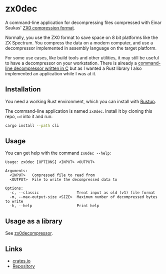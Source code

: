 # zx0dec

A command-line application for decompressing files compressed with
Einar Saukas' [ZX0 compression format](https://github.com/einar-saukas/ZX0).

Normally, you use the ZX0 format to save space on 8 bit platforms like the ZX Spectrum.
You compress the data on a modern computer, and use a decompressor implemented in assembly language on the target platform.

For some use cases, like build tools and other utilities, it may still be useful to have a decompressor on your workstation.
There is already a [command-line decompressor written in C](https://github.com/einar-saukas/ZX0)
but as I wanted a Rust library I also implemented an application while I was at it.

## Installation

You need a working Rust environment, which you can install with [Rustup](https://rustup.rs/).

The command-line application is named `zx0dec`.
Install it by cloning this repo, `cd` into it and run:

```sh
cargo install --path cli
```

## Usage

You can get help with the command `zx0dec --help`:

```
Usage: zx0dec [OPTIONS] <INPUT> <OUTPUT>

Arguments:
  <INPUT>   Compressed file to read from
  <OUTPUT>  File to write the decompressed data to

Options:
  -c, --classic                 Treat input as old (v1) file format
  -m, --max-output-size <SIZE>  Maximum number of decompressed bytes to write
  -h, --help                    Print help
```

## Usage as a library

See [zx0decompressor](https://github.com/vilcans/zx0decompress/tree/master/lib).

## Links

* [crates.io](https://crates.io/crates/zx0dec)
* [Repository](https://github.com/vilcans/zx0decompress/)

